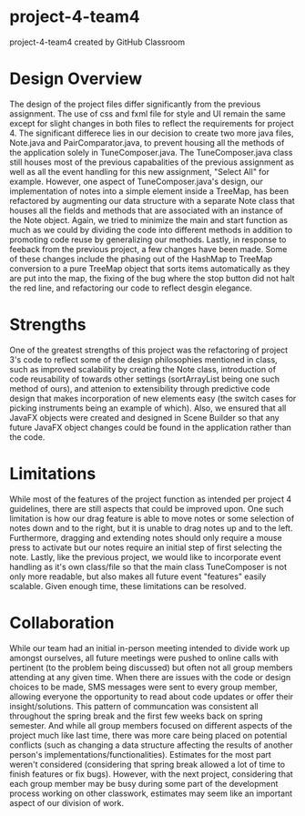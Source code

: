 # project-4-team4
project-4-team4 created by GitHub Classroom

# Design Overview
The design of the project files differ significantly from the previous assignment. The use of css and fxml file for style and UI remain the same except for slight changes in both files to reflect the requirements for project 4. The significant differece lies in our decision to create two more java files, Note.java and PairComparator.java, to prevent housing all the methods of the application solely in TuneComposer.java. The TuneComposer.java class still houses most of the previous capabalities of the previous assignment as well as all the event handling for this new assignment, "Select All" for example. However, one aspect of TuneComposer.java's design, our implementation of notes into a simple element inside a TreeMap, has been refactored by augmenting our data structure with a separate Note class that houses all the fields and methods that are associated with an instance of the Note object. Again, we tried to minimize the main and start function as much as we could by dividing the code into different methods in addition to promoting code reuse by generalizing our methods. Lastly, in response to feeback from the previous project, a few changes have been made. Some of these changes include the phasing out of the HashMap to TreeMap conversion to a pure TreeMap object that sorts items automatically as they are put into the map, the fixing of the bug where the stop button did not halt the red line, and refactoring our code to reflect desgin elegance. 

# Strengths
One of the greatest strengths of this project was the refactoring of project 3's code to reflect some of the design philosophies mentioned in class, such as improved scalability by creating the Note class, introduction of code reusability of towards other settings (sortArrayList being one such method of ours), and attenion to extensibility through predictive code design that makes incorporation of new elements easy (the switch cases for picking instruments being an example of which). Also, we ensured that all JavaFX objects were created and designed in Scene Builder so that any future JavaFX object changes could be found in the application rather than the code. 


# Limitations
While most of the features of the project function as intended per project 4 guidelines, there are still aspects that could be improved upon. One such limitation is how our drag feature is able to move notes or some selection of notes down and to the right, but it is unable to drag notes up and to the left. Furthermore, dragging and extending notes should only require a mouse press to activate but our notes require an initial step of first selecting the note. Lastly, like the previous project, we would like to incorporate event handling as it's own class/file so that the main class TuneComposer is not only more readable, but also makes all future event "features" easily scalable. Given enough time, these limitations can be resolved. 

# Collaboration
While our team had an initial in-person meeting intended to divide work up amongst ourselves, all future meetings were pushed to online calls with pertinent (to the problem being discussed) but often not all group members attending at any given time. When there are issues with the code or design choices to be made, SMS messages were sent to every group member, allowing everyone the opportunity to read about code updates or offer their insight/solutions. This pattern of communcation was consistent all throughout the spring break and the first few weeks back on spring semester. And while all group members focused on different aspects of the project much like last time, there was more care being placed on potential conflicts (such as changing a data structure affecting the results of another person's implementations/functionalities). Estimates for the most part weren't considered (considering that spring break allowed a lot of time to finish features or fix bugs). However, with the next project, considering that each group member may be busy during some part of the development process working on other classwork, estimates may seem like an important aspect of our division of work. 

